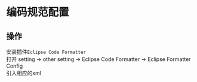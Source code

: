 # 编码规范配置

## 操作
安装插件`Eclipse Code Formatter`  
打开 setting -> other setting -> Eclipse Code Formatter -> Eclipse Formatter Config  
引入相应的xml

